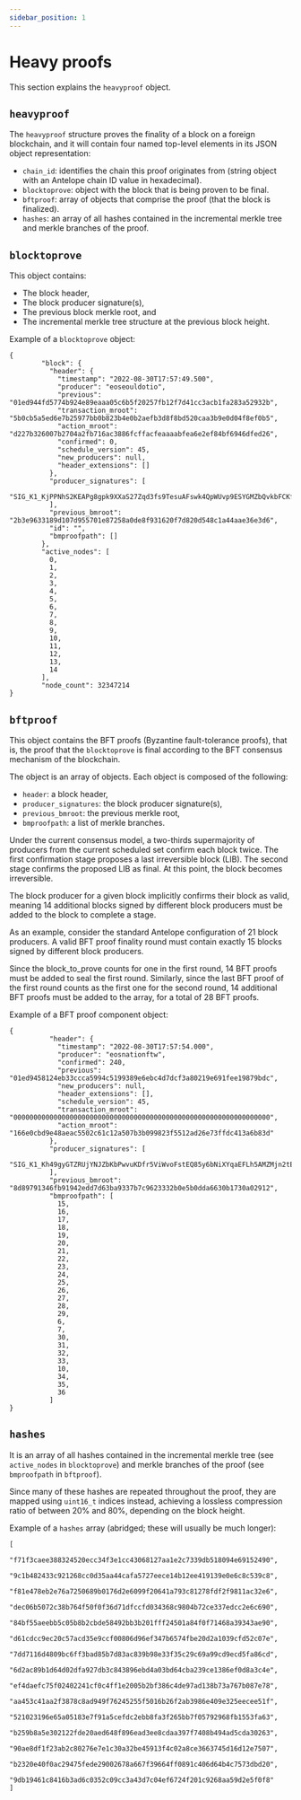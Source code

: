 ```yaml
---
sidebar_position: 1
---
```


# Heavy proofs

This section explains the ```heavyproof``` object.

## ```heavyproof```

The ```heavyproof``` structure proves the finality of a block on a foreign blockchain, and it will contain four named top-level elements in its JSON object representation:

* ```chain_id```: identifies the chain this proof originates from (string object with an Antelope chain ID value in hexadecimal).
* ```blocktoprove```: object with the block that is being proven to be final.
* ```bftproof```: array of objects that comprise the proof (that the block is finalized).
* ```hashes```: an array of all hashes contained in the incremental merkle tree and merkle branches of the proof. 

## ```blocktoprove```

This object contains:

* The block header,
* The block producer signature(s),
* The previous block merkle root, and
* The incremental merkle tree structure at the previous block height.

Example of a ```blocktoprove``` object:

```
{
        "block": {
          "header": {
            "timestamp": "2022-08-30T17:57:49.500",
            "producer": "eoseouldotio",
            "previous": "01ed944fd5774b924e89eaaa05c6b5f20257fb12f7d41cc3acb1fa283a52932b",
            "transaction_mroot": "5b0cb5a5ed6e7b25977bb0b823b4e0b2aefb3d8f8bd520caa3b9e0d04f8ef0b5",
            "action_mroot": "d227b326007b2704a2fb716ac3886fcffacfeaaaabfea6e2ef84bf6946dfed26",
            "confirmed": 0,
            "schedule_version": 45,
            "new_producers": null,
            "header_extensions": []
          },
          "producer_signatures": [
            "SIG_K1_KjPPNhS2KEAPg8gpk9XXaS27Zqd3fs9TesuAFswk4QpWUvp9ESYGMZbQvkbFCKfa6JtB98QmhJDXcicHRGQ5y9ZNR2XFBx"
          ],
          "previous_bmroot": "2b3e9633189d107d955701e87258a0de8f931620f7d820d548c1a44aae36e3d6",
          "id": "",
          "bmproofpath": []
        },
        "active_nodes": [
          0,
          1,
          2,
          3,
          4,
          5,
          6,
          7,
          8,
          9,
          10,
          11,
          12,
          13,
          14
        ],
        "node_count": 32347214
}
```

## ```bftproof```

This object contains the BFT proofs (Byzantine fault-tolerance proofs), that is, the proof that the ```blocktoprove``` is final according to the BFT consensus mechanism of the blockchain.

The object is an array of objects. Each object is composed of the following: 

* ```header```: a block header,
* ```producer_signatures```: the block producer signature(s),
* ```previous_bmroot```: the previous merkle root,
* ```bmproofpath```: a list of merkle branches.
	
Under the current consensus model, a two-thirds supermajority of producers from the current scheduled set confirm each block twice. The first confirmation stage proposes a last irreversible block (LIB). The second stage confirms the proposed LIB as final. At this point, the block becomes irreversible.

The block producer for a given block implicitly confirms their block as valid, meaning 14 additional blocks signed by different block producers must be added to the block to complete a stage.

As an example, consider the standard Antelope configuration of 21 block producers. A valid BFT proof finality round must contain exactly 15 blocks signed by different block producers.

Since the block_to_prove counts for one in the first round, 14 BFT proofs must be added to seal the first round. Similarly, since the last BFT proof  of the first round counts as the first one for the second round, 14 additional BFT proofs must be added to the array, for a total of 28 BFT proofs.

Example of a BFT proof component object:

```
{
          "header": {
            "timestamp": "2022-08-30T17:57:54.000",
            "producer": "eosnationftw",
            "confirmed": 240,
            "previous": "01ed9458124eb33ccca5994c5199389e6ebc4d7dcf3a80219e691fee19879bdc",
            "new_producers": null,
            "header_extensions": [],
            "schedule_version": 45,
            "transaction_mroot": "0000000000000000000000000000000000000000000000000000000000000000",
            "action_mroot": "166e0cbd9e48aeac5502c61c12a507b3b099823f5512ad26e73ffdc413a6b83d"
          },
          "producer_signatures": [
            "SIG_K1_Kh49gyGTZRUjYNJZbKbPwvuKDfr5ViWvoFstEQ85y6bNiXYqaEFLh5AMZMjn2tEFgh9EdmHX1THcMCuBCtpt3iN3A9WsX1"
          ],
          "previous_bmroot": "8d89791346fb91942edd7d63ba9337b7c9623332b0e5b0dda6630b1730a02912",
          "bmproofpath": [
            15,
            16,
            17,
            18,
            19,
            20,
            21,
            22,
            23,
            24,
            25,
            26,
            27,
            28,
            29,
            6,
            7,
            30,
            31,
            32,
            33,
            10,
            34,
            35,
            36
          ]
}
```

## ```hashes```

It is an array of all hashes contained in the incremental merkle tree (see ```active_nodes``` in ```blocktoprove```) and merkle branches of the proof (see ```bmproofpath``` in ```bftproof```). 

Since many of these hashes are repeated throughout the proof, they are mapped using ```uint16_t``` indices instead, achieving a lossless compression ratio of between 20% and 80%, depending on the block height.

Example of a ```hashes``` array (abridged; these will usually be much longer):

```
[
        "f71f3caee388324520ecc34f3e1cc43068127aa1e2c7339db518094e69152490",
        "9c1b482433c921268cc0d35aa44cafa5727eece14b12ee419139e0e6c8c539c8",
        "f81e478eb2e76a7250689b0176d2e6099f20641a793c81278fdf2f9811ac32e6",
        "dec06b5072c38b764f50f0f36d71dfccfd034368c9804b72ce337edcc2e6c690",
        "84bf55aeebb5c05b8b2cbde58492bb3b201fff24501a84f0f71468a39343ae90",
        "d61cdcc9ec20c57acd35e9ccf00806d96ef347b6574fbe20d2a1039cfd52c07e",
        "7dd7116d4809bc6ff3bad85b7d83ac839b98e33f35c29c69a99cd9ecd5fa86cd",
        "6d2ac89b1d64d02dfa927db3c843896ebd4a03bd64cba239ce1386ef0d8a3c4e",
        "ef4daefc75f02402241cf0c4ff1e2005b2bf386c4de97ad138b73a767b087e78",
        "aa453c41aa2f3878c8ad949f76245255f5016b26f2ab3986e409e325eecee51f",
        "521023196e65a05183e7f91a5cefdc2ebb8fa3f265bb7f05792968fb1553fa63",
        "b259b8a5e302122fde20aed648f896ead3ee8cdaa397f7408b494ad5cda30263",
        "90ae8df1f23ab2c80276e7e1c30a32be45913f4c02a8ce3663745d16d12e7507",
        "b2320e40f0ac29475fede29002678a667f39664ff0891c406d64b4c7573dbd20",
        "9db19461c8416b3ad6c0352c09cc3a43d7c04ef6724f201c9268aa59d2e5f0f8"
]
```
